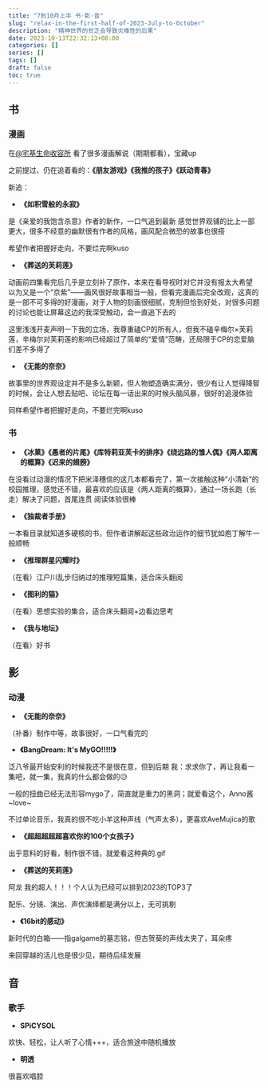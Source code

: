 ```yaml
---
title: "7到10月上半 书·影·音"
slug: "relax-in-the-first-half-of-2023-July-to-October"
description: "精神世界的贫乏会导致灾难性的后果"
date: 2023-10-13T22:32:13+08:00
categories: []
series: []
tags: []
draft: false
toc: true
---
```


## 书

### 漫画

在[@宅基生命收容所](https://space.bilibili.com/1250345039/) 看了很多漫画解说（期期都看），宝藏up

之前提过、仍在追着看的：**《朋友游戏》《我推的孩子》《跃动青春》**

新追：

- **《如积雪般的永寂》**

是《亲爱的我饱含杀意》作者的新作，一口气追到最新 感觉世界观铺的比上一部更大，很多不经意的幽默很有作者的风格，画风配合微恐的故事也很搭

希望作者把握好走向，不要烂完啊kuso

- **《葬送的芙莉莲》**

动画前四集看完后几乎是立刻补了原作，本来在看导视时对它并没有报太大希望 以为又是一个“京紫”——画风很好故事相当一般，但看完漫画后完全改观，这真的是一部不可多得的好漫画，对于人物的刻画很细腻，克制但恰到好处，对很多问题的讨论也能让屏幕这边的我深受触动，会一直追下去的

这里浅浅开麦声明一下我的立场，我尊重磕CP的所有人，但我不磕辛梅尔×芙莉莲，辛梅尔对芙莉莲的影响已经超过了简单的“爱情”范畴，还局限于CP的恋爱脑们差不多得了

- **《无能的奈奈》**

故事里的世界观设定并不是多么新颖，但人物塑造确实满分，很少有让人觉得降智的时候，会让人想去贴吧、论坛在每一话出来的时候头脑风暴，很好的追漫体验

同样希望作者把握好走向，不要烂完啊kuso

### 书

- **《冰菓》《愚者的片尾》《库特莉亚芙卡的排序》《绕远路的雏人偶》《两人距离的概算》《迟来的翅膀》**

在没看过动漫的情况下把米泽穗信的这几本都看完了，第一次接触这种“小清新”的校园推理，感觉还不错，最喜欢的应该是《两人距离的概算》，通过一场长跑（长走）解决了问题，首尾连贯 阅读体验很棒

- **《独裁者手册》**

一本看目录就知道多硬核的书，但作者讲解起这些政治运作的细节犹如庖丁解牛一般顺畅

- **《推理群星闪耀时》**

（在看）江户川乱步归纳过的推理短篇集，适合床头翻阅

- **《图利的猫》**

（在看）思想实验的集合，适合床头翻阅+边看边思考

- **《我与地坛》**

（在看）好书

## 影

### 动漫

- **《无能的奈奈》**

（补番）制作中等，故事很好，一口气看完的

- **《BangDream: It's MyGO!!!!!》**

泛八爷最开始安利的时候我还不是很在意，但到后期 我：求求你了，再让我看一集吧，就一集，我真的什么都会做的😥

一般的扭曲已经无法形容mygo了，简直就是重力的黑洞；就爱看这个，Anno酱~love~

不过单论音乐，我真的很不吃小羊这种声线（气声太多），更喜欢AveMujica的歌

- **《超超超超超喜欢你的100个女孩子》**

出乎意料的好看，制作很不错，就爱看这种典的.gif

- **《葬送的芙莉莲》**

阿龙 我的超人！！！个人认为已经可以排到2023的TOP3了

配乐、分镜、演出、声优演绎都是满分以上，无可挑剔

- **《16bit的感动》**

新时代的白箱——指galgame的墓志铭，但古贺葵的声线太夹了，耳朵疼

来回穿越的活儿也是很少见，期待后续发展

## 音

### 歌手

- **SPiCYSOL**

欢快、轻松，让人听了心情+++，适合旅途中随机播放

- **明透**

很喜欢唱腔

